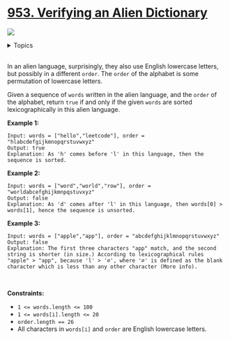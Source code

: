 # [953. Verifying an Alien Dictionary](https://leetcode.cn/problems/verifying-an-alien-dictionary/)

![](https://img.shields.io/badge/Difficulty-Easy-green.svg) 

<details>
<summary>Topics</summary>

* [`Array`](https://leetcode.com/tag/array/) 
* [`String`](https://leetcode.com/tag/string/) 
* [`Hash Table`](https://leetcode.com/tag/hash-table/) 

</details>
<br />

In an alien language, surprisingly, they also use English lowercase letters, but possibly in a different `order`. The `order` of the alphabet is some permutation of lowercase letters.

Given a sequence of `words` written in the alien language, and the `order` of the alphabet, return `true` if and only if the given `words` are sorted lexicographically in this alien language.

**Example 1:**

    Input: words = ["hello","leetcode"], order = "hlabcdefgijkmnopqrstuvwxyz"
    Output: true
    Explanation: As 'h' comes before 'l' in this language, then the sequence is sorted.

**Example 2:**

    Input: words = ["word","world","row"], order = "worldabcefghijkmnpqstuvxyz"
    Output: false
    Explanation: As 'd' comes after 'l' in this language, then words[0] > words[1], hence the sequence is unsorted.

**Example 3:**

    Input: words = ["apple","app"], order = "abcdefghijklmnopqrstuvwxyz"
    Output: false
    Explanation: The first three characters "app" match, and the second string is shorter (in size.) According to lexicographical rules "apple" > "app", because 'l' > '∅', where '∅' is defined as the blank character which is less than any other character (More info).
 

**Constraints:**

 + `1 <= words.length <= 100`
 + `1 <= words[i].length <= 20`
 + `order.length == 26`
 + All characters in `words[i]` and `order` are English lowercase letters.

